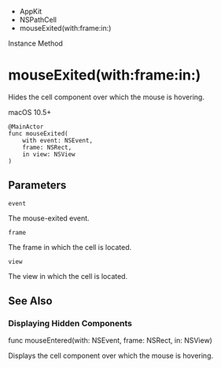 

- AppKit
- NSPathCell
-  mouseExited(with:frame:in:) 

Instance Method

# mouseExited(with:frame:in:)

Hides the cell component over which the mouse is hovering.

macOS 10.5+

``` source
@MainActor
func mouseExited(
    with event: NSEvent,
    frame: NSRect,
    in view: NSView
)
```

## Parameters 

`event`  

The mouse-exited event.

`frame`  

The frame in which the cell is located.

`view`  

The view in which the cell is located.

## See Also

### Displaying Hidden Components

func mouseEntered(with: NSEvent, frame: NSRect, in: NSView)

Displays the cell component over which the mouse is hovering.

